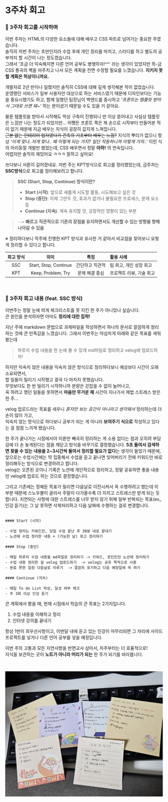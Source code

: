 # 3주차 회고

### 🔹 3주차 회고를 시작하며

이번 주차는 HTML의 다양한 요소들에 대해 배우고 CSS 파트로 넘어가는 중요한 주였습니다.  
솔직히 저번 주차는 초반인지라 수업 후에 개인 정리를 마치고, 스터디를 하고 별도의 공부까지 할 시간이 나는 정도였습니다.  
그래서 '조금 더 익숙해지면 다른 언어 공부도 병행하자\!\^\^' 라는 생각이 있었지만 목\-금 CSS 통곡의 벽을 마주치고 나서 모든 계획을 전면 수정할 필요를 느꼈습니다. **지키지 못할 계획은 허상이니까요.**

개발자로 2년 반이나 일했지만 솔직히 CSS에 대해 깊게 생각해본 적이 없었습니다.  
운영했던 서비스가 일부 사용자만 대상으로 하는 서비스였기 때문에 디자인보다는 기능을 중요시했기도 하고,
함께 일했던 팀장님이 백엔드를 중시하고 _'프론트는 템플릿 받아서 그대로 쓰면 돼~'_ 하는 분이셨기 때문일 수도 있을 거 같아요.

물론 템플릿을 받아서 시작해도 막상 구축이 진행되니 반 이상 뜯어내고 사실상 템플릿은 느낌만 나는 정도가 되었지만... 어쨌든 프론트 쪽은 제 손으로 시작부터 만들어본 적이 없기 때문에 지금 배우는 지식이 굉장히 값지게 느껴집니다.  
~~근본 없는 인테리어 업자였다가 건축의 기초부터 배우는 느낌?~~
지식의 뿌리가 없으니 항상 _'이게 맞나..저게 맞나.. 왜 이렇게 되는 거지? 일단 작동하니까 이렇게 가자..'_ 이런 식의 어리둥절 개발만 했었는데, CSS 배우면서 정말 **아하!** 의 연속입니다.  
어렵지만 솔직히 재밌어요 ㅋㅋㅋ 잘하고 싶어요!

쓰다보니 서론이 길어졌네요. 저번 주는 KPT방식으로 회고를 정리했었는데, 금주차는 **SSC방식**으로 회고를 정리해보려고 합니다.

> **SSC (Start, Stop, Continue) 방식이란?**
>
> - **Start (시작)**: 앞으로 새롭게 시도할 활동, 시도해보고 싶은 것
> - **Stop (중단)**: 이제 그만두 것, 효과가 없거나 불필요한 프로세스, 문제 요소 등
> - **Continue (지속)**: 계속 유지할 것, 긍정적인 영향이 있는 부분

> `-->` **빠르고 직관적으로 기존의 장점을 유지하면서도 개선할 수 있는 방향을 향해 나아갈 수 있음**

※ 정리하다보니 작주에 진행한 KPT 방식과 유사한 거 같아서 비교점을 찾아보니 요렇게 정리할 수 있다고 합니다.

| 회고 방식 |         의미          |      특징       | 활용 사례                |
| :-------: | :-------------------: | :-------------: | :----------------------- |
|    SSC    | Start, Stop, Continue | 간단하고 직관적 | 팀 회고, 개인 성장 회고  |
|    KPT    |  Keep, Problem, Try   | 문제 해결 중심  | 프로젝트 리뷰, 기술 회고 |

<br />

### 🔹 3주차 회고 내용 (feat. SSC 방식)

이번주는 정말 눈에 띄게 체크리스트를 못 지킨 한 주가 아니었나 싶습니다.  
큰 원인을 분석하자면 아마도 **정리에 대한 집착!**

지난 주에 markdown 문법으로 과제파일을 작성하면서 하나의 문서로 깔끔하게 정리하는 것에 큰 만족감을 느꼈습니다.
그래서 이번주는 야심차게 아래와 같은 목표를 세워봤는데

> 하루치 수업 내용을 한 눈에 볼 수 있게 md파일로 정리하고 velog에 업로드하자!

하지만 익숙치 않은 내용을 익숙치 않은 방식으로 정리하다보니 예상보다 시간이 오래 소요되면서,  
할 일들이 밀리기 시작했고 결국 다 마치지 못했습니다.  
무엇보다도 한 번 밀리기 시작하니까 분량은 걷잡을 수 없이 늘어나고,  
꼭 하려고 했던 일들을 못하면서 **마음만 무거운 채** 시간이 지나가서 제법 스트레스 받은 한 주...

velog 업로드라는 목표를 세우니 _혼자만 보는 공간이 아니라고 생각돼서_ 정리하는데 더 손이 많이 가고,  
익숙치 않는 방식으로 하다보니 공부가 되는 게 아니라 **보여주기 식으로** 작성하고 있다는 걸 점점 느끼게 됐습니다.

한 주가 끝나가는 시점에서야 이론만 빼곡히 정리하는 게 소용 없다는 점과 오히려 부담감에 더 손 놓게된다는 점을 깨닫고 방식을 바꾸기로 결정했습니다. **5초 들여서 검색하면 찾을 수 있는 내용을 2~3시간씩 들여서 정리할 필요가 없다**는 생각이 들었기 때문에, 앞으로는 수업시간에는 딱 집중해서 수업을 듣고 끝나면 잊어버리기 전에 키워드만 바로 정리해두는 방식으로 변경하려고 합니다.  
velog는 오픈된 곳이니 기록은 노션에 개인적으로 정리하고, 정말 공유하면 좋을 내용만 velog에 업로드 하는 것으로 결정했습니다.

그리고 기존에는 정해둔 목표가 밀리면 다음날로 이전시켜서 꼭 수행하려고 했는데 이 부분 때문에 스노우볼이 굴러서 주말이 다가올수록 더 지치고 스트레스만 받게 되는 듯 합니다. 지연되는 사항에 대한 스트레스를 너무 받지 않기 위해 일부 반복되는 목표\(ex\_인강 듣기\)는 그 날 못하면 삭제처리하고 다음 날짜에 수행하는 걸로 변경합니다.

```

#### Start (시작)

- 수업 정리는 키워드만, 당일 수업 끝난 후 30분 내로 끝내기
- 노션에 수업 정리한 내용 + (가능한 날) 회고 정리하기

#### Stop (중단)

- 매일 하루치 수업 내용을 md파일로 정리하기 -> 키워드, 포인트만 노션에 정리하기
- 수업 내용 정리한 걸 velog 업로드하기  -> velog는 공유 목적으로 사용
- 완료 못한 일정 다음날로 미루기  -> 깔끔히 포기하고 다음 예정일에 꼭 하기

#### Continue (지속)

- 매일 To do List 작성, 달성 여부 체크
- 주 3회 이상 인강 듣기

```

큰 계획에서 봤을 때, 현재 시점에서 학습의 큰 목표는 2가지입니다.

1.  수업 내용을 이해하고 정리
2.  인터넷 강의를 끝내기

항상 1번이 최우선사항이고, 이번달 내에 듣고 있는 인강이 마무리되면 그 자리에 사이드 프로젝트를 넣거나 다른 언어 공부를 넣을 예정입니다.

이번 주의 고통과 모든 지연사항을 반면교사 삼아서, 차주부터는 더 효율적으로!  
지식을 보관하는 곳이 **노트가 아니라 머리가 되는** 한 주가 되기를 바라봅니다.

<br />

![Todo List 사진](../assets/images/0217-0222.jpg "3주차 체크리스트")
